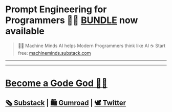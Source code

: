 # Prompt Engineering for Programmers 👨‍💻 [BUNDLE](https://app.gumroad.com/checkout?product=gnwst&option=K99aAHd095UKV_uBmn17aA%3D%3D&quantity=1) now available
> 🤖🧠 Machine Minds AI helps Modern Programmers think like AI ☕️ Start free: [machineminds.substack.com](https://machineminds.substack.com)
___





___

# [Become a Gode God 🧞‍♂️](https://app.gumroad.com/checkout?product=gnwst&option=K99aAHd095UKV_uBmn17aA%3D%3D&quantity=1)

## [🗞 Substack](https://machineminds.substack.com/) | [🛍 Gumroad](https://godsol.gumroad.com/) | [🕊 Twitter](https://twitter.com/MachineMindsAI)
